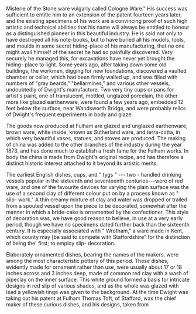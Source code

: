 Misterie of the Stone ware vulgarly called
Cologne Ware." His success was sufficient
to entitle him to an extension of the patent
fourteen years later, and the existing specimens
of his work are a convincing proof of
such high artistic and technical abilities that
his name will always be entitled to honour
as a distinguished pioneer in this beautiful
industry. He is said not only to have destroyed
all his note-books, but to have
buried all his models, tools, and moulds
in some secret hiding-place of his manufacturing,
that no one might avail himself of
the secret he had so painfully discovered.
Very securely he managed this, for excavations
have never yet brought the hiding-
place to light. Some years ago, after taking
down some old buildings, the workmen,
digging for new foundations, discovered a
vaulted chamber or cellar, which had been
firmly walled up, and was filled with
numbers of "gray beards," "bellarmines,"
and various other vessels, undoubtedly of
Dwight's manufacture. Two very tiny cups
or pans for artist's paint, one of translucent,
mottled, unglazed porcelain, the other more
like glazed earthenware, were found a few
years ago, embedded 12 feet below the surface,
near Wandsworth Bridge, and were
probably relics of Dwight's frequent experiments
in body and glaze.

The goods now produced at Fulham are
glazed and unglazed earthenware, brown
ware, white inside, known as Sutherland
ware, and terra-cotta, in which very beautiful
vases, statues, and stoves are produced.
The making of china was added to the
other branches of the industry during the
year 1873, and has done much to establish
a fresh fame for the Fulham works. In
body the china is made from Dwight's
original recipe, and has therefore a distinct
historic interest attached to it beyond its
artistic merits.

The earliest English dishes, cups, and
" tygs " --- two - handled drinking vessels
popular in the sixteenth and seventeenth
centuries---were of red ware, and one of the
favourite devices for varying the plain surface
was the use of a second clay of different
colour put on by a process known as " slip-
work." A thin creamy mixture of clay and
water was dropped or trailed from a spouted
vessel upon the piece to be decorated, somewhat
after the manner in which a bride-cake
is ornamented by the confectioner. This
style of decoration was, we have good reason
to believe, in use at a very early period,
though we have no specimens dated further
back than the sixteenth century. It is
especially associated with " Wrotham," a
ware made in Kent, which county may [be
said to compete with Staffordshire" for the
distinction of being the' first; to employ slip-
decoration.

Elaborately ornamented dishes, bearing
the names of the makers, were among the
most characteristic pottery of this period.
These dishes, evidently made for ornament
rather than use, were usually about 17 or
18 inches across and 3 inches deep, made
of common red clay with a wash of pipeclay
on the inner surface. This white ground
formed a basis for intricate designs in red
slip of various shades, and as the whole was
glazed with lead a yellowish tinge was given
to the background. At the time Dwight
was taking out his patent at Fulham Thomas
Toft, of Stafford, was the chief maker of these
curious dishes, and his designs, taken from
